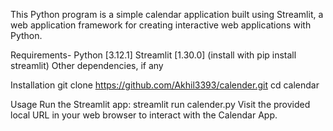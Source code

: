 This Python program is a simple calendar application built using Streamlit, a web application framework for creating interactive web applications with Python. 

Requirements-
Python [3.12.1]
Streamlit [1.30.0] (install with pip install streamlit)
Other dependencies, if any

Installation
git clone https://github.com/Akhil3393/calender.git
cd calendar

Usage
Run the Streamlit app:
streamlit run calender.py
Visit the provided local URL in your web browser to interact with the Calendar App.


